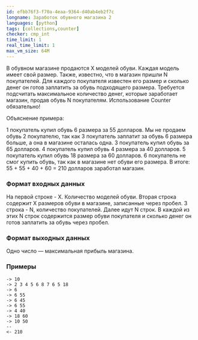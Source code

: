 ```yaml
---
id: efbb76f3-f70a-4eaa-9364-d40ab4eb2f7c
longname: Заработок обувного магазина 2
languages: [python]
tags: [collections,counter]
checker: cmp_int
time_limit: 1
real_time_limit: 1
max_vm_size: 64M
---
```


В обувном магазине продаются X моделей обуви. Каждая модель имеет свой размер. Также, известно, что в магазин пришли N покупателей. Для каждого покупателя известен его размер и сколько денег он готов заплатить за обувь подходящего размера. Требуется подсчитать максимальное количество денег, которые заработает магазин, продав обувь N покупателям.
Использование Counter обязательно!

Объяснение примера:

1 покупатель купил обувь 6 размера за 55 долларов. Мы не продаем обувь 2 покупателю, так как 3 покупатель заплатит за обувь 6 размера больше, а она в магазине осталась одна. 3 покупатель купил обувь за 65 долларов. 4 покупатель купил обувь 4 размера за 40 долларов. 5 покупатель купил обувь 18 размера за 60 долларов. 6 покупатель не смог купить обувь, так как в магазине нет обуви его размера. В итоге: 55 + 55 + 40 + 60 = 210 долларов заработал магазин.

### Формат входных данных

На первой строке - X. Количество моделей обуви. Вторая строка содержит X размеров обуви в магазине, записанные через пробел. 3 строка - N, количество покупателей. Далее идут N строк. В каждой из этих N строк содержится размер обуви покупателя и сколько денег он готов заплатить за обувь через пробел.

### Формат выходных данных

Одно число — максимальная прибыль магазина.

### Примеры

```
-> 10
-> 2 3 4 5 6 8 7 6 5 18
-> 6
-> 6 55
-> 6 45
-> 6 55
-> 4 40
-> 18 60
-> 10 50
--
<- 210
```
